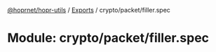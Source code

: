 [@hoprnet/hopr-utils](../README.md) / [Exports](../modules.md) / crypto/packet/filler.spec

# Module: crypto/packet/filler.spec
